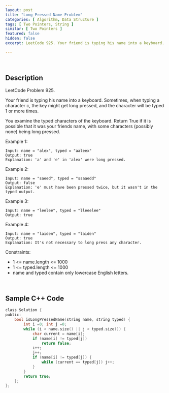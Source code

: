```yaml
---
layout: post
title: "Long Pressed Name Problem"
categories: [ Algorithm, Data Structure ]
tags: [ Two Pointers, String ]
similar: [ Two Pointers ]
featured: false
hidden: false
excerpt: LeetCode 925. Your friend is typing his name into a keyboard. Sometimes, when typing a character c, the key might get long pressed, and the character will be typed 1 or more times.

---
```


<br />

## Description

LeetCode Problem 925.

Your friend is typing his name into a keyboard. Sometimes, when typing a character c, the key might get long pressed, and the character will be typed 1 or more times.

You examine the typed characters of the keyboard. Return True if it is possible that it was your friends name, with some characters (possibly none) being long pressed.

Example 1:
```
Input: name = "alex", typed = "aaleex"
Output: true
Explanation: 'a' and 'e' in 'alex' were long pressed.
```

Example 2:
```
Input: name = "saeed", typed = "ssaaedd"
Output: false
Explanation: 'e' must have been pressed twice, but it wasn't in the typed output.
```

Example 3:
```
Input: name = "leelee", typed = "lleeelee"
Output: true
```

Example 4:
```
Input: name = "laiden", typed = "laiden"
Output: true
Explanation: It's not necessary to long press any character.
```

Constraints:
* 1 <= name.length <= 1000
* 1 <= typed.length <= 1000
* name and typed contain only lowercase English letters.

<br />

## Sample C++ Code


```c
class Solution {
public:
    bool isLongPressedName(string name, string typed) {
        int i =0; int j =0;
        while (i < name.size() || j < typed.size()) {
            char current = name[i];
            if (name[i] != typed[j]) 
                return false;
            i++;
            j++;
            if (name[i] != typed[j]) {
                while (current == typed[j]) j++;
            } 
        }
        return true;
    };
};
```



